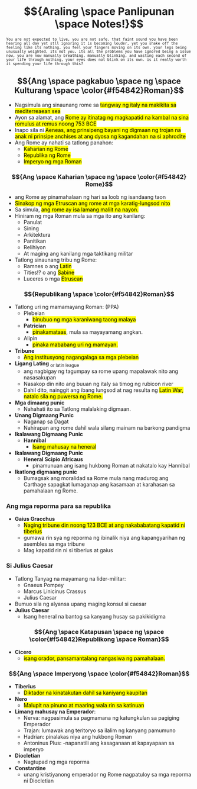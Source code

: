 # $${Araling \space Panlipunan \space Notes!}$$
<sub>``You are not expected to live, you are not safe. that faint sound you have been hearing all day yet stll ignoring it is becoming louder, yet you shake off the feeling like its nothing, you feel your fingers moving on its own, your legs being unusually weighted, its not you, its all the problems you have ignored being a issue now, you are now manually breathing, manually blinking, and wasting each second of your life through nothing, your eyes does not blink on its own. is it really worth it spending your life through this?``
## $${Ang \space pagkabuo \space ng \space Kulturang \space \color{#f54842}Roman}$$
- Nagsimula ang sinaunang rome sa <mark>tangway ng italy na makikita sa mediterreaean sea
- Ayon sa alamat, ang <mark>Rome ay itinatag ng magkapatid na kambal na sina romulus at remus noong 753 BCE</mark>
- Inapo sila ni <mark>Aeneas, ang prinsipeng bayani ng digmaan ng trojan na anak ni prinsipe anchises at ang dyosa ng kagandahan na si aphrodite</mark>
- Ang Rome ay nahati sa tatlong panahon:
  - <mark>Kaharian ng Rome
  - <mark>Republika ng Rome
  - <mark>Imperyo ng mga Roman
### $${Ang \space Kaharian \space ng \space \color{#f54842} Rome}$$
- ang Rome ay pinamahalaan ng hari sa loob ng isandaang taon
- <mark>Sinakop ng mga Etruscan ang rome at mga karatig-lungsod nito
- Sa simula, <mark>ang rome ay isa lamang maliit na nayon.
- Hiniram ng mga Roman mula sa mga ito ang kanilang:
  - Panulat
  - Sining
  - Arkitektura
  - Panitikan
  - Relihiyon
  - At maging ang kanilang mga taktikang militar
- Tatlong sinaunang tribu ng Rome:
  - Ramnes o ang <mark>Latin
  - Tities⁉️ o ang <mark>Sabine 
  - Luceres o mga <mark>Etruscan
### $${Republikang \space \color{#f54842}Roman}$$
- Tatlong uri ng mamamayang Roman: (PPA)
  - Plebeian
    - <mark>binubuo ng mga karaniwang taong malaya
  - **Patrician**
    - <mark>pinakamataas</mark>, mula sa mayayamang angkan.
  - Alipin
    - <mark>pinaka mababang uri ng mamayan.
- **Tribune**
  - <mark>Ang institusyong nagangalaga sa mga plebeian
- **Ligang Lating** <sub> or latin league</sub>
  - ang nagbigay ng tagumpay sa rome upang mapalawak nito ang nasasakupan
  - Nasakop din nito ang buuan ng italy sa timog ng rubicon river
  - Dahil dito, nainggit ang ibang lungsod at nag resulta ng <mark>Latin War, natalo sila ng puwersa ng Rome.
- **Mga dimaang punic**
  - Nahahati ito sa Tatlong malalaking digmaan.
- **Unang Digmaang Punic**
  - Naganap sa Dagat
  - Nahirapan ang rome dahil wala silang mainam na barkong pandigma
- **Ikalawang Digmaang Punic**
  - **Hannibal**
    - <mark>Isang mahusay na heneral
- **Ikalawang Digmaang Punic**
  - **Heneral Scipio Africaus**
    - pinamunuan ang isang hukbong Roman at nakatalo kay Hannibal
- **Ikatlong digmaang punic**
  - Bumagsak ang moralidad sa Rome mula nang madurog ang Carthage sapagkat lumaganap ang kasamaan at karahasan sa pamahalaan ng Rome.
### Ang mga reporma para sa republika
- **Gaius Gracchus**
  - <mark>Naging tribune din noong 123 BCE at ang nakababatang kapatid ni tiberius
  - gumawa rin sya ng reporma ng ibinalik niya ang kapangyarihan ng asembles sa mga tribune
  - Mag kapatid rin ni si tiberius at gaius
### **Si Julius Caesar**
- Tatlong Tanyag na mayamang na lider-militar:
  - Gnaeus Pompey
  - Marcus Linicinus Crassus
  - Julius Caesar
- Bumuo sila ng alyansa upang maging konsul si caesar
- **Julius Caesar**
  - Isang heneral na bantog sa kanyang husay sa pakikidigma
### $${Ang \space Katapusan \space ng \space \color{#f54842}Republikong \space Roman}$$
- **Cicero**
  - <mark>isang orador, pansamantalang nangasiwa ng pamahalaan.
### $${Ang \space Imperyong \space \color{#f54842}Roman}$$
- **Tiberius**
  - <mark> Diktador na kinatakutan dahil sa kaniyang kaupitan
- **Nero**
  - <mark>Malupit na pinuno at maaring wala rin sa katinuan
- **Limang mahusay na Emperador**:
  - Nerva: nagpasimula sa pagmamana ng katungkulan sa pagiging Emperador
  - Trajan: lumawak ang teritoryo sa ilalim ng kanyang pamumuno
  - Hadrian: pinalakas niya ang hukbong Roman
  - Antoninus Plus: -napanatili ang kasaganaan at kapayapaan sa imperyo
- **Diocletian**
  - Nagtupad ng mga reporma
- **Constantine**
  - unang kristiyanong emperador ng Rome nagpatuloy sa mga reporma ni Diocletian
  
